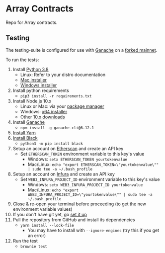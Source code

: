 # Array Contracts

Repo for Array contracts.

## Testing
The testing-suite is configured for use with [Ganache](https://github.com/trufflesuite/ganache-cli) on a [forked 
mainnet](https://eth-brownie.readthedocs.io/en/stable/network-management.html#using-a-forked-development-network).

To run the tests:

1. Install [Python 3.8](https://www.python.org/downloads/release/python-380/)
    - Linux: Refer to your distro documentation
    - [Mac installer](https://www.python.org/ftp/python/3.8.0/python-3.8.0-macosx10.9.pkg)
    - [Windows installer](https://www.python.org/ftp/python/3.8.0/python-3.8.0-amd64.exe)
2. Install python requirements
    - `pip3 install -r requirements.txt`
3. Install Node.js 10.x
    - Linux or Mac: via your [package manager](https://nodejs.org/en/download/package-manager/)
    - Windows: [x64 installer](https://nodejs.org/dist/latest-v12.x/node-v12.13.0-x64.msi)
    - Other [10.x downloads](https://nodejs.org/dist/latest-v12.x)
4. Install [Ganache](https://github.com/trufflesuite/ganache-cli)
    - `npm install -g ganache-cli@6.12.1`
5. [Install Yarn](https://classic.yarnpkg.com/en/docs/install)
6. [Install Black](https://pypi.org/project/black/)
    - `python3 -m pip install black`
7. Setup an account on [Etherscan](https://etherscan.io) and create an API key
    - Set `ETHERSCAN_TOKEN` environment variable to this key's value
        - Windows: `setx ETHERSCAN_TOKEN yourtokenvalue`
        - Mac/Linux: `echo "export ETHERSCAN_TOKEN=\"yourtokenvalue\"" | sudo tee -a ~/.bash_profile`
8. Setup an account on [Infura](https://infura.io) and create an API key
    - Set `WEB3_INFURA_PROJECT_ID` environment variable to this key's value
        - Windows: `setx WEB3_INFURA_PROJECT_ID yourtokenvalue`
        - Mac/Linux: `echo "export WEB3_INFURA_PROJECT_ID=\"yourtokenvalue\"" | sudo tee -a ~/.bash_profile`
9. Close & re-open your terminal before proceeding (to get the new environment variable values)
10. If you don't have git yet, go [set it up](https://docs.github.com/en/free-pro-team@latest/github/getting-started-with-github/set-up-git)
11. Pull the repository from GitHub and install its dependencies
    - `yarn install --lock-file`
        - You may have to install with `--ignore-engines` (try this if you get an error)
12. Run the test
    - `brownie test`
